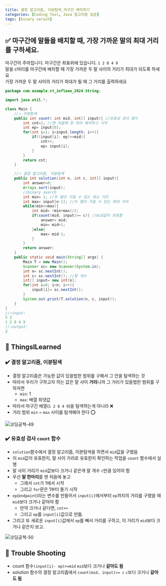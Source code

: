 ```yaml
---
title: 결정 알고리즘, 이분탐색_마구간 배치하기
categories: [Coding Test, Java 알고리즘 입문]
tags: [binary serach]
---
```


## ✅ 마구간에 말들을 배치할 때, 가장 가까운 말의 최대 거리를 구하세요.

마구간이 주어집니다. 마구간은 좌표위에 있습니다. `1 2 8 4 9` <br>
말을 c마리를 마구간에 배치할 때 가장 가까운 두 말 사이의 거리가 최대가 되도록 하세요 <br>
가장 가까운 두 말 사이의 거리가 최대가 될 때 그 거리를 출력하세요 <br>

```java
package com.example.ct_inflean_2024.String;

import java.util.*;

class Main {
    //⭐️ 이분탐색
    public int count( int mid, int[] input){ //유효성 검사 함수
        int cnt=1; //맨 처음에 한 마리 배치하고 시작
        int ep= input[0];
        for(int i=1; i<input.length; i++){
            if((input[i]- ep)>=mid){
                cnt++;
                ep= input[i];
            }
        }
        return cnt;
    }

    //⭐️ 결정 알고리즘, 이분탐색
    public int solution(int n, int c, int[] input){
        int answer=0;
        Arrays.sort(input);
        //binary search
        int min= 1; //두 말이 가질 수 있는 최소 거리
        int max= input[n-1]; //두 말이 가질 수 있는 최대 거리
        while(min<=max){
            int mid= (min+max)/2;
            if(count(mid, input)>= c){ //mid값이 유효함
                answer= mid;
                min= mid+1;
            }else{
                max= mid-1;
            }
        }
        return answer;
    }
    public static void main(String[] args) {
        Main T = new Main();
        Scanner sc= new Scanner(System.in);
        int n= sc.nextInt();
        int c= sc.nextInt(); //말 개수
        int[] input= new int[n];
        for(int i=0; i<n; i++){
            input[i]= sc.nextInt();
        }
        System.out.print(T.solution(n, c, input));
    }
}
//⭐️input:
5 3
1 2 8 4 9
//⭐️output:
3
```

## 🔵 ThingsILearned

### ✔️ 결정 알고리즘, 이분탐색

- 결정 알고리즘은 가능한 값이 있을법한 범위를 구해서 그 안을 탐색하는 것
- 따라서 우리가 구하고자 하는 값은 말 사이 **거리**니까 그 거리가 있을법한 범위를 구하자면
  - `min`: 1
  - `max`: 배열 최댓값
- 따라서 마구간 배열(`1 2 8 4 9`)을 탐색하는게 아니라 ❌
- 거리 범위 `min` ~ `max` 사이를 탐색해야 한다 ⭕️

![코딩공책-49](https://github.com/soheeparklee/sc_FrontBackTryout/assets/97790983/b27813b1-669f-493a-a195-addf721275b2)

### ✔️ 유효성 검사 `count` 함수

- `solution`함수에서 결정 알고리즘, 이분탐색을 하면서 `mid`값을 구했음
- 이 `mid`값이 유효한지, 말 사이 거리로 유효한지 확인하는 작업을 `count` 함수에서 실행
- 말 사이 거리가 `mid`값보다 크거나 같은게 말 개수 `c`만큼 있어야 함
- 우선 **말 한마리**를 맨 처음에 놓고
  - 그래서 `cnt`가 1에서 시작
  - 그리고 `for`문은 1부터 돌기 시작
- `ep`(`endpoint`)라는 변수를 만들어서 `input[i]`에서부터 `ep`까지의 거리를 구했을 때 `mid`보다 크거나 같아야 함
  - 만약 크거나 같다면, `cnt++`
  - 그리고 `ep`를 `input[i]`값으로 만듦.
- 그리고 또 새로운 `input[i]`값에서 `ep`를 빼서 거리를 구하고, 이 거리가 `mid`보다 크거나 같은지 보고.

![코딩공책-50](https://github.com/soheeparklee/sc_FrontBackTryout/assets/97790983/bb79e962-b404-432f-9350-4d071da7c4c1)

## 🔴 Trouble Shooting

- count 함수`(input[i]- ep)>=mid` `mid`보다 크거나 **같아도 됨**
- solution 함수의 결정 알고리즘에서 `count(mid, input)>= c` `c`보다 크거나 **같아도 됨**
